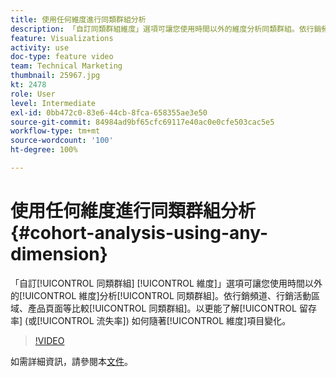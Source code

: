 ```yaml
---
title: 使用任何維度進行同類群組分析
description: 「自訂同類群組維度」選項可讓您使用時間以外的維度分析同類群組。依行銷頻道、行銷活動區域、產品頁面等比較同類群組。以更能了解留存率 (或流失率) 如何隨著維度項目變化。
feature: Visualizations
activity: use
doc-type: feature video
team: Technical Marketing
thumbnail: 25967.jpg
kt: 2478
role: User
level: Intermediate
exl-id: 0bb472c0-83e6-44cb-8fca-658355ae3e50
source-git-commit: 84984ad9bf65cfc69117e40ac0e0cfe503cac5e5
workflow-type: tm+mt
source-wordcount: '100'
ht-degree: 100%

---
```


# 使用任何維度進行同類群組分析 {#cohort-analysis-using-any-dimension}

「自訂[!UICONTROL 同類群組] [!UICONTROL 維度]」選項可讓您使用時間以外的[!UICONTROL 維度]分析[!UICONTROL 同類群組]。依行銷頻道、行銷活動區域、產品頁面等比較[!UICONTROL 同類群組]。以更能了解[!UICONTROL 留存率] (或[!UICONTROL 流失率]) 如何隨著[!UICONTROL 維度]項目變化。

>[!VIDEO](https://video.tv.adobe.com/v/25967/?quality=12&learn=on)

如需詳細資訊，請參閱本[文件](https://experienceleague.adobe.com/docs/analytics/analyze/analysis-workspace/visualizations/cohort-table/cohort-analysis.html?lang=zh-Hant)。
